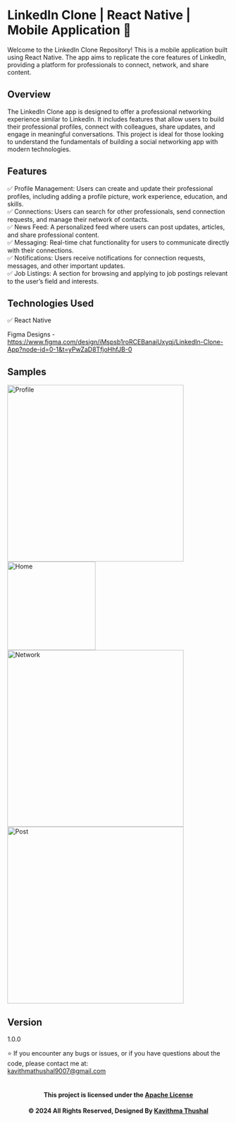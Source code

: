 # LinkedIn Clone | React Native | Mobile Application 📱

Welcome to the LinkedIn Clone Repository! This is a mobile application built using React Native. The app aims to replicate the core features of LinkedIn, providing a platform for professionals to connect, network, and share content.

## Overview

The LinkedIn Clone app is designed to offer a professional networking experience similar to LinkedIn. It includes features that allow users to build their professional profiles, connect with colleagues, share updates, and engage in meaningful conversations. This project is ideal for those looking to understand the fundamentals of building a social networking app with modern technologies.

## Features

✅ Profile Management: Users can create and update their professional profiles, including adding a profile picture, work experience, education, and skills.<br/>
✅ Connections: Users can search for other professionals, send connection requests, and manage their network of contacts.<br/>
✅ News Feed: A personalized feed where users can post updates, articles, and share professional content.<br/>
✅ Messaging: Real-time chat functionality for users to communicate directly with their connections.<br/>
✅ Notifications: Users receive notifications for connection requests, messages, and other important updates.<br/>
✅ Job Listings: A section for browsing and applying to job postings relevant to the user’s field and interests.<br/>

## Technologies Used

✅ React Native<br/>

Figma Designs - https://www.figma.com/design/iMspsb1roRCEBanaiUxyqj/LinkedIn-Clone-App?node-id=0-1&t=yPwZaD8TfjoHhfJB-0

## Samples

<div>
  <img src='assets/images/ss/Profile.png' alt='Profile' width='400px'>
  <img src='assets/images/ss/Home.png' alt='Home' width='200px'>
</div>

<div>
  <img src='assets/images/ss/Network.png' alt='Network' width='400px'>
  <img src='assets/images/ss/Post.png' alt='Post' width='400px'>
</div>

## Version

1.0.0

⭐️ If you encounter any bugs or issues, or if you have questions about the code, please contact me at:<br/>
[kavithmathushal9007@gmail.com](mailto:kavithmathushal9007@gmail.com)<br/><br/>

<div align="center">

#### This project is licensed under the [Apache License](LICENSE)

#### © 2024 All Rights Reserved, Designed By [Kavithma Thushal](https://github.com/Kavithma-Thushal)

</div>
